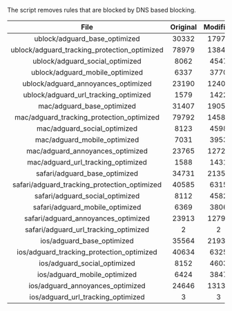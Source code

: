 The script removes rules that are blocked by DNS based blocking.


| File | Original | Modified |
|:----:|:-----:|:-----:|
| ublock/adguard_base_optimized | 30332 | 17978 |
| ublock/adguard_tracking_protection_optimized | 78979 | 13845 |
| ublock/adguard_social_optimized | 8062 | 4547 |
| ublock/adguard_mobile_optimized | 6337 | 3770 |
| ublock/adguard_annoyances_optimized | 23190 | 12404 |
| ublock/adguard_url_tracking_optimized | 1579 | 1422 |
| mac/adguard_base_optimized | 31407 | 19054 |
| mac/adguard_tracking_protection_optimized | 79792 | 14589 |
| mac/adguard_social_optimized | 8123 | 4598 |
| mac/adguard_mobile_optimized | 7031 | 3953 |
| mac/adguard_annoyances_optimized | 23765 | 12722 |
| mac/adguard_url_tracking_optimized | 1588 | 1431 |
| safari/adguard_base_optimized | 34731 | 21359 |
| safari/adguard_tracking_protection_optimized | 40585 | 6315 |
| safari/adguard_social_optimized | 8112 | 4582 |
| safari/adguard_mobile_optimized | 6369 | 3806 |
| safari/adguard_annoyances_optimized | 23913 | 12791 |
| safari/adguard_url_tracking_optimized | 2 | 2 |
| ios/adguard_base_optimized | 35564 | 21932 |
| ios/adguard_tracking_protection_optimized | 40634 | 6325 |
| ios/adguard_social_optimized | 8152 | 4603 |
| ios/adguard_mobile_optimized | 6424 | 3847 |
| ios/adguard_annoyances_optimized | 24646 | 13136 |
| ios/adguard_url_tracking_optimized | 3 | 3 |
